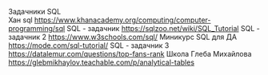 
Задачники SQL	
Хан sql	https://www.khanacademy.org/computing/computer-programming/sql
SQL - задачник	https://sqlzoo.net/wiki/SQL_Tutorial
SQL - задачник 2	https://www.w3schools.com/sql/
Миникурс SQL для ДА	https://mode.com/sql-tutorial/
SQL - задачник 3	https://datalemur.com/questions/top-fans-rank
Школа Глеба Михайлова	https://glebmikhaylov.teachable.com/p/analytical-tables
